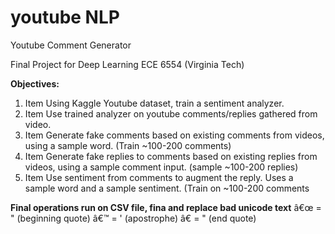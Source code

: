 # youtube NLP
Youtube Comment Generator

Final Project for Deep Learning ECE 6554 (Virginia Tech)

**Objectives:**
1. Item Using Kaggle Youtube dataset, train a sentiment analyzer.
2. Item Use trained analyzer on youtube comments/replies gathered from video.
2. Item Generate fake comments based on existing comments from videos, using a sample word. (Train ~100-200 comments)
2. Item Generate fake replies to comments based on existing replies from videos, using a sample comment input. (sample ~100-200 replies)
3. Item Use sentiment from comments to augment the reply. Uses a sample word and a sample sentiment. (Train on ~100-200 comments


**Final operations run on CSV file, fina and replace bad unicode text**
â€œ = " (beginning quote)
â€™ = ' (apostrophe)
â€ = " (end quote)


